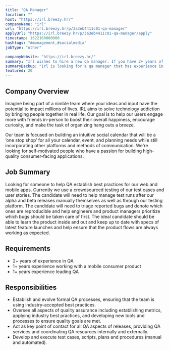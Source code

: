 ```yaml
---
title: "QA Manager"
location: ""
host: "https://irl.breezy.hr/"
companyName: "irl"
url: "https://irl.breezy.hr/p/3a3eb4411c01-qa-manager"
applyUrl: "https://irl.breezy.hr/p/3a3eb4411c01-qa-manager/apply"
timestamp: 1622160000000
hashtags: "#management,#socialmedia"
jobType: "other"

companyWebsite: "https://irl.breezy.hr/"
summary: "Irl wishes to hire a new qa manager. If you have 2+ years of experience in QA, consider applying."
summaryBackup: "Irl is looking for a qa manager that has experience in: #management, #socialmedia."
featured: 20
---
```


## Company Overview

Imagine being part of a nimble team where your ideas and input have the potential to impact millions of lives. IRL aims to solve technology addiction by bringing people together in real life. Our goal is to help our users engage more with friends in-person to boost their overall happiness, encourage curiosity, and make the task of organizing hang outs a breeze.

Our team is focused on building an intuitive social calendar that will be a ‘one stop shop’ for all your calendar, event, and planning needs while still incorporating other platforms and methods of communication. We're looking for self-motivated people who have a passion for building high-quality consumer-facing applications.

## Job Summary

Looking for someone to help QA establish best practices for our web and mobile apps. Currently we use a crowdsourced testing of our test cases and user stories. The candidate will need to help manage test runs after our alpha and beta releases manually themselves as well as through our testing platform. The candidate will need to triage reported bugs and denote which ones are reproducible and help engineers and product managers prioritize which bugs should be taken care of first. The ideal candidate should be able to learn the product inside and out and keep up to date with specs of latest feature launches and help ensure that the product flows are always working as expected.

## Requirements

*   2+ years of experience in QA
*   1+ years experience working with a mobile consumer product
*   1+ years experience leading QA

## Responsibilities

*   Establish and evolve formal QA processes, ensuring that the team is using industry-accepted best practices.
*   Oversee all aspects of quality assurance including establishing metrics, applying industry best practices, and developing new tools and processes to ensure quality goals are met.
*   Act as key point of contact for all QA aspects of releases, providing QA services and coordinating QA resources internally and externally.
*   Develop and execute test cases, scripts, plans and procedures (manual and automated).
